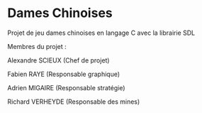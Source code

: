 Dames Chinoises
==============

Projet de jeu dames chinoises en langage C avec la librairie SDL

Membres du projet :

Alexandre SCIEUX (Chef de projet)

Fabien RAYE (Responsable graphique)

Adrien MIGAIRE (Responsable stratégie)

Richard VERHEYDE (Responsable des mines)


